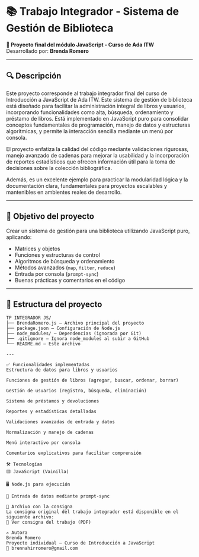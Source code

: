 # 📚 Trabajo Integrador - Sistema de Gestión de Biblioteca  
**🧠 Proyecto final del módulo JavaScript - Curso de Ada ITW**  
Desarrollado por: **Brenda Romero**

---

## 🔍 Descripción
Este proyecto corresponde al trabajo integrador final del curso de Introducción a JavaScript de Ada ITW. Este sistema de gestión de biblioteca está diseñado para facilitar la administración integral de libros y usuarios, incorporando funcionalidades como alta, búsqueda, ordenamiento y préstamo de libros. Está implementado en JavaScript puro para consolidar conceptos fundamentales de programación, manejo de datos y estructuras algorítmicas, y permite la interacción sencilla mediante un menú por consola.

El proyecto enfatiza la calidad del código mediante validaciones rigurosas, manejo avanzado de cadenas para mejorar la usabilidad y la incorporación de reportes estadísticos que ofrecen información útil para la toma de decisiones sobre la colección bibliográfica.

Además, es un excelente ejemplo para practicar la modularidad lógica y la documentación clara, fundamentales para proyectos escalables y mantenibles en ambientes reales de desarrollo.

---

## 🎯 Objetivo del proyecto  
Crear un sistema de gestión para una biblioteca utilizando JavaScript puro, aplicando:

- Matrices y objetos  
- Funciones y estructuras de control  
- Algoritmos de búsqueda y ordenamiento  
- Métodos avanzados (`map`, `filter`, `reduce`)  
- Entrada por consola (`prompt-sync`)  
- Buenas prácticas y comentarios en el código  

---

## 📁 Estructura del proyecto  
```plaintext
TP INTEGRADOR JS/
├── BrendaRomero.js — Archivo principal del proyecto  
├── package.json — Configuración de Node.js  
├── node_modules/ — Dependencias (ignorada por Git)  
├── .gitignore — Ignora node_modules al subir a GitHub  
└── README.md — Este archivo  

---

✅ Funcionalidades implementadas
Estructura de datos para libros y usuarios

Funciones de gestión de libros (agregar, buscar, ordenar, borrar)

Gestión de usuarios (registro, búsqueda, eliminación)

Sistema de préstamos y devoluciones

Reportes y estadísticas detalladas

Validaciones avanzadas de entrada y datos

Normalización y manejo de cadenas

Menú interactivo por consola

Comentarios explicativos para facilitar comprensión

🛠 Tecnologías
🟨 JavaScript (Vainilla)

🖥️ Node.js para ejecución

🧾 Entrada de datos mediante prompt-sync

📎 Archivo con la consigna
La consigna original del trabajo integrador está disponible en el siguiente archivo:
📄 Ver consigna del trabajo (PDF)

✍️ Autora
Brenda Romero
Proyecto individual – Curso de Introducción a JavaScript
📧 brennahirromero@gmail.com